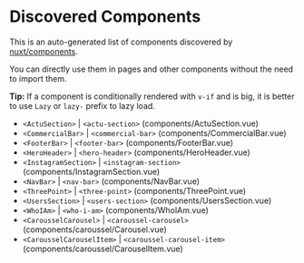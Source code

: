 # Discovered Components

This is an auto-generated list of components discovered by [nuxt/components](https://github.com/nuxt/components).

You can directly use them in pages and other components without the need to import them.

**Tip:** If a component is conditionally rendered with `v-if` and is big, it is better to use `Lazy` or `lazy-` prefix to lazy load.

- `<ActuSection>` | `<actu-section>` (components/ActuSection.vue)
- `<CommercialBar>` | `<commercial-bar>` (components/CommercialBar.vue)
- `<FooterBar>` | `<footer-bar>` (components/FooterBar.vue)
- `<HeroHeader>` | `<hero-header>` (components/HeroHeader.vue)
- `<InstagramSection>` | `<instagram-section>` (components/InstagramSection.vue)
- `<NavBar>` | `<nav-bar>` (components/NavBar.vue)
- `<ThreePoint>` | `<three-point>` (components/ThreePoint.vue)
- `<UsersSection>` | `<users-section>` (components/UsersSection.vue)
- `<WhoIAm>` | `<who-i-am>` (components/WhoIAm.vue)
- `<CarousselCarousel>` | `<caroussel-carousel>` (components/caroussel/Carousel.vue)
- `<CarousselCarouselItem>` | `<caroussel-carousel-item>` (components/caroussel/CarouselItem.vue)
